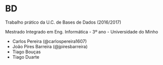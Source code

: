 BD
==

Trabalho prático da U.C. de Bases de Dados (2016/2017)

Mestrado Integrado em Eng. Informática - 3º ano - Universidade do Minho

* Carlos Pereira (@carlospereira1607)
* João Pires Barreira (@jpiresbarreira)
* Tiago Bouças
* Tiago Duarte
